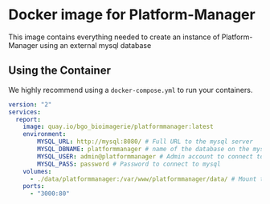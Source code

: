 # Docker image for Platform-Manager

This image contains everything needed to create an instance of Platform-Manager
using an external mysql database

## Using the Container

We highly recommend using a `docker-compose.yml` to run your containers.

```yaml
version: "2"
services:
  report:
    image: quay.io/bgo_bioimagerie/platformmanager:latest
    environment:
        MYSQL_URL: http://mysql:8080/ # Full URL to the mysql server
        MYSQL_DBNAME: platformmanager # name of the database on the mysql server
        MYSQL_USER: admin@platformmanager # Admin account to connect to mysql
        MYSQL_PASS: password # Password to connect to mysql
    volumes:
      - ./data/platformmanager:/var/www/platformmanager/data/ # Mount the application data directory
    ports:
      - "3000:80"
```
